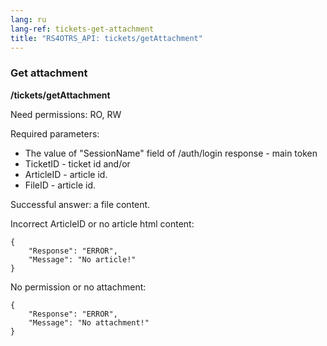 ```yaml
---
lang: ru
lang-ref: tickets-get-attachment
title: "RS4OTRS_API: tickets/getAttachment"
---
```


### Get attachment

**/tickets/getAttachment**

Need permissions: RO, RW

Required parameters:

- The value of "SessionName" field of /auth/login response - main token
- TicketID - ticket id and/or
- ArticleID - article id.
- FileID - article id.

Successful answer: a file content.

Incorrect ArticleID or no article html content:

```
{
    "Response": "ERROR",
    "Message": "No article!"
}
```

No permission or no attachment:

```
{
    "Response": "ERROR",
    "Message": "No attachment!"
}
```
